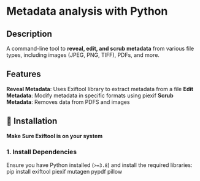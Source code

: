 # Metadata analysis with Python
## Description
A command-line tool to **reveal, edit, and scrub metadata** from various file types, including images (JPEG, PNG, TIFF), PDFs, and more.

## Features
**Reveal Metadata**: Uses Exiftool library to extract metadata from a file
**Edit Metadata**: Modify metadata in specific formats using piexif
**Scrub Metadata**: Removes data from PDFS and images 

## 📌 Installation  
**Make Sure Exiftool is on your system**
### **1. Install Dependencies**  
Ensure you have Python installed (`>=3.8`) and install the required libraries: 
pip install exiftool piexif mutagen pypdf pillow
